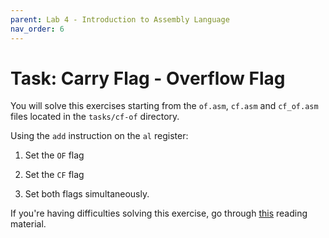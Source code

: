 ```yaml
---
parent: Lab 4 - Introduction to Assembly Language
nav_order: 6
---
```


# Task: Carry Flag - Overflow Flag

You will solve this exercises starting from the `of.asm`, `cf.asm` and `cf_of.asm` files located in the `tasks/cf-of` directory.

Using the `add` instruction on the `al` register:

1. Set the `OF` flag

1. Set the `CF` flag

1. Set both flags simultaneously.

If you're having difficulties solving this exercise, go through [this](../../reading/x86-architecture-family.md) reading material.
